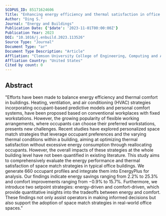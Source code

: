 ```yaml
---
SCOPUS_ID: 85171624606
Title: "Enhancing energy efficiency and thermal satisfaction in office buildings: A comprehensive evaluation of space match strategy"
Author: "Ding S."
Journal: "Energy and Buildings"
Publication Date: {'$date': '2023-11-01T00:00:00Z'}
Publication Year: 2023
DOI: "10.1016/j.enbuild.2023.113526"
Source Type: "Journal"
Document Type: "ar"
Document Type Description: "Article"
Affliation: "Clemson University College of Engineering, Computing and Applied Sciences"
Affliation Country: "United States"
Cited by count: 0
---
```


## Abstract
"Efforts have been made to balance energy efficiency and thermal comfort in buildings. Heating, ventilation, and air conditioning (HVAC) strategies incorporating occupant-based predictive models and personal comfort systems, have been proposed based on conventional workplaces with fixed workstations. However, the growing popularity of flexible working arrangements, where occupants can choose their preferred workstations, presents new challenges. Recent studies have explored personalized space match strategies that leverage occupant preferences and the varying thermal conditions within a building, aiming at optimizing thermal satisfaction without excessive energy consumption through reallocating occupants. However, the overall impacts of these strategies at the whole building level have not been quantified in existing literature. This study aims to comprehensively evaluate the energy performance and thermal satisfaction of space match strategies in typical office buildings. We generate 660 occupant profiles and integrate them into EnergyPlus for analysis. Our findings indicate energy savings ranging from 2.2% to 25.3% and comfort improvements ranging from −0.9% to 15.7%. Furthermore, we introduce two setpoint strategies: energy-driven and comfort-driven, which provide quantitative insights into the tradeoffs between energy and comfort. These findings not only assist operators in making informed decisions but also support the adoption of space match strategies in real-world office spaces."
